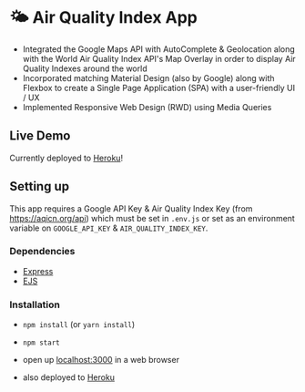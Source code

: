# 🌤 Air Quality Index App

* Integrated the Google Maps API with AutoComplete & Geolocation along with the World Air Quality Index API's Map Overlay in order to display Air Quality Indexes around the world
* Incorporated matching Material Design (also by Google) along with Flexbox to create a Single Page Application (SPA) with a user-friendly UI / UX
* Implemented Responsive Web Design (RWD) using Media Queries

## Live Demo

Currently deployed to [Heroku](https://stackathon-btam.herokuapp.com)!

## Setting up

This app requires a Google API Key & Air Quality Index Key (from https://aqicn.org/api) which must be set in `.env.js` or set as an environment variable on `GOOGLE_API_KEY` & `AIR_QUALITY_INDEX_KEY`.

### Dependencies

* [Express](https://expressjs.com)
* [EJS](https://ejs.co)

### Installation

* `npm install` (or `yarn install`)
* `npm start`
* open up [localhost:3000](http://localhost:3000) in a web browser


* also deployed to [Heroku](https://stackathon-btam.herokuapp.com)